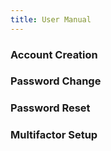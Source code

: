 ```yaml
---
title: User Manual
---
```


### Account Creation

### Password Change

### Password Reset

### Multifactor Setup
